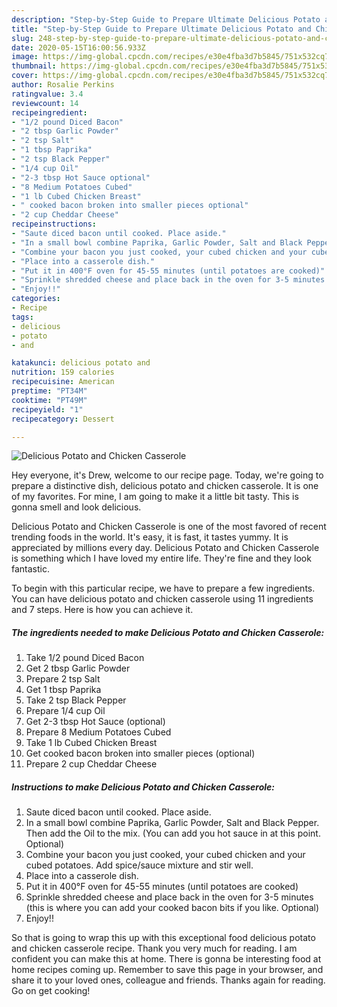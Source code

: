 ```yaml
---
description: "Step-by-Step Guide to Prepare Ultimate Delicious Potato and Chicken Casserole"
title: "Step-by-Step Guide to Prepare Ultimate Delicious Potato and Chicken Casserole"
slug: 248-step-by-step-guide-to-prepare-ultimate-delicious-potato-and-chicken-casserole
date: 2020-05-15T16:00:56.933Z
image: https://img-global.cpcdn.com/recipes/e30e4fba3d7b5845/751x532cq70/delicious-potato-and-chicken-casserole-recipe-main-photo.jpg
thumbnail: https://img-global.cpcdn.com/recipes/e30e4fba3d7b5845/751x532cq70/delicious-potato-and-chicken-casserole-recipe-main-photo.jpg
cover: https://img-global.cpcdn.com/recipes/e30e4fba3d7b5845/751x532cq70/delicious-potato-and-chicken-casserole-recipe-main-photo.jpg
author: Rosalie Perkins
ratingvalue: 3.4
reviewcount: 14
recipeingredient:
- "1/2 pound Diced Bacon"
- "2 tbsp Garlic Powder"
- "2 tsp Salt"
- "1 tbsp Paprika"
- "2 tsp Black Pepper"
- "1/4 cup Oil"
- "2-3 tbsp Hot Sauce optional"
- "8 Medium Potatoes Cubed"
- "1 lb Cubed Chicken Breast"
- " cooked bacon broken into smaller pieces optional"
- "2 cup Cheddar Cheese"
recipeinstructions:
- "Saute diced bacon until cooked. Place aside."
- "In a small bowl combine Paprika, Garlic Powder, Salt and Black Pepper. Then add the Oil to the mix. (You can add you hot sauce in at this point. Optional)"
- "Combine your bacon you just cooked, your cubed chicken and your cubed potatoes. Add spice/sauce mixture and stir well."
- "Place into a casserole dish."
- "Put it in 400°F oven for 45-55 minutes (until potatoes are cooked)"
- "Sprinkle shredded cheese and place back in the oven for 3-5 minutes (this is where you can add your cooked bacon bits if you like. Optional)"
- "Enjoy!!"
categories:
- Recipe
tags:
- delicious
- potato
- and

katakunci: delicious potato and 
nutrition: 159 calories
recipecuisine: American
preptime: "PT34M"
cooktime: "PT49M"
recipeyield: "1"
recipecategory: Dessert

---
```



![Delicious Potato and Chicken Casserole](https://img-global.cpcdn.com/recipes/e30e4fba3d7b5845/751x532cq70/delicious-potato-and-chicken-casserole-recipe-main-photo.jpg)

Hey everyone, it's Drew, welcome to our recipe page. Today, we're going to prepare a distinctive dish, delicious potato and chicken casserole. It is one of my favorites. For mine, I am going to make it a little bit tasty. This is gonna smell and look delicious.



Delicious Potato and Chicken Casserole is one of the most favored of recent trending foods in the world. It's easy, it is fast, it tastes yummy. It is appreciated by millions every day. Delicious Potato and Chicken Casserole is something which I have loved my entire life. They're fine and they look fantastic.


To begin with this particular recipe, we have to prepare a few ingredients. You can have delicious potato and chicken casserole using 11 ingredients and 7 steps. Here is how you can achieve it.

<!--inarticleads1-->

##### The ingredients needed to make Delicious Potato and Chicken Casserole:

1. Take 1/2 pound Diced Bacon
1. Get 2 tbsp Garlic Powder
1. Prepare 2 tsp Salt
1. Get 1 tbsp Paprika
1. Take 2 tsp Black Pepper
1. Prepare 1/4 cup Oil
1. Get 2-3 tbsp Hot Sauce (optional)
1. Prepare 8 Medium Potatoes Cubed
1. Take 1 lb Cubed Chicken Breast
1. Get  cooked bacon broken into smaller pieces (optional)
1. Prepare 2 cup Cheddar Cheese




<!--inarticleads2-->

##### Instructions to make Delicious Potato and Chicken Casserole:

1. Saute diced bacon until cooked. Place aside.
1. In a small bowl combine Paprika, Garlic Powder, Salt and Black Pepper. Then add the Oil to the mix. (You can add you hot sauce in at this point. Optional)
1. Combine your bacon you just cooked, your cubed chicken and your cubed potatoes. Add spice/sauce mixture and stir well.
1. Place into a casserole dish.
1. Put it in 400°F oven for 45-55 minutes (until potatoes are cooked)
1. Sprinkle shredded cheese and place back in the oven for 3-5 minutes (this is where you can add your cooked bacon bits if you like. Optional)
1. Enjoy!!




So that is going to wrap this up with this exceptional food delicious potato and chicken casserole recipe. Thank you very much for reading. I am confident you can make this at home. There is gonna be interesting food at home recipes coming up. Remember to save this page in your browser, and share it to your loved ones, colleague and friends. Thanks again for reading. Go on get cooking!
